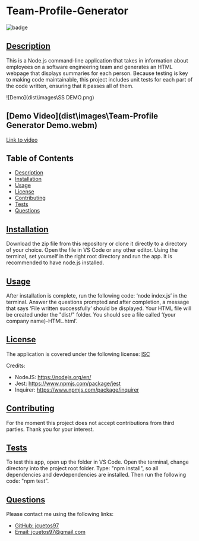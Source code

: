 # Team-Profile-Generator
 
![badge](https://img.shields.io/badge/license-isc-blue)

## [Description](#table-of-contents)

This is a Node.js command-line application that takes in information about employees on a software engineering team and generates an HTML webpage that displays summaries for each person. Because testing is key to making code maintainable, this project includes unit tests for each part of the code written, ensuring that it passes all of them.

![Demo](dist\images\SS DEMO.png)

## [Demo Video](dist\images\Team-Profile Generator Demo.webm)
[Link to video](https://drive.google.com/file/d/1GEQNU5Sw9neb_LU-KwUL9GAUd7uRkv2p/view) 

## Table of Contents
* [Description](#description)
* [Installation](#installation)
* [Usage](#usage)
* [License](#license)
* [Contributing](#contributing)
* [Tests](#tests)
* [Questions](#questions)



## [Installation](#table-of-contents)

Download the zip file from this repository or clone it directly to a directory of your choice. Open the file in VS Code or any other editor. Using the terminal, set yourself in the right root directory and run the app. It is recommended to have node.js installed. 

## [Usage](#table-of-contents)

After installation is complete, run the following code: ‘node index.js’ in the terminal. Answer the questions prompted and after completion, a message that says ‘File written successfully’ should be displayed. Your HTML file will be created under the "dist/" folder. You should see a file called ‘(your company name)-HTML.html’.  


## [License](#table-of-contents)
The application is covered under the following license:
[ISC](https://choosealicense.com/licenses/isc)

Credits:

- NodeJS: https://nodejs.org/en/
- Jest: https://www.npmjs.com/package/jest
- Inquirer: https://www.npmjs.com/package/inquirer


## [Contributing](#table-of-contents)

For the moment this project does not accept contributions from third parties. Thank you for your interest.

## [Tests](#table-of-contents)

To test this app, open up the folder in VS Code. Open the terminal, change directory into the project root folder. Type: "npm install", so all dependencies and devdependencies are installed. Then run the following code: "npm test".   

## [Questions](#table-of-contents)

Please contact me using the following links:
* [GitHub: jcuetos97](https://github.com/jcuetos97)
* [Email: jcuetos97@gmail.com](mailto:jcuetos97@gmail.com)